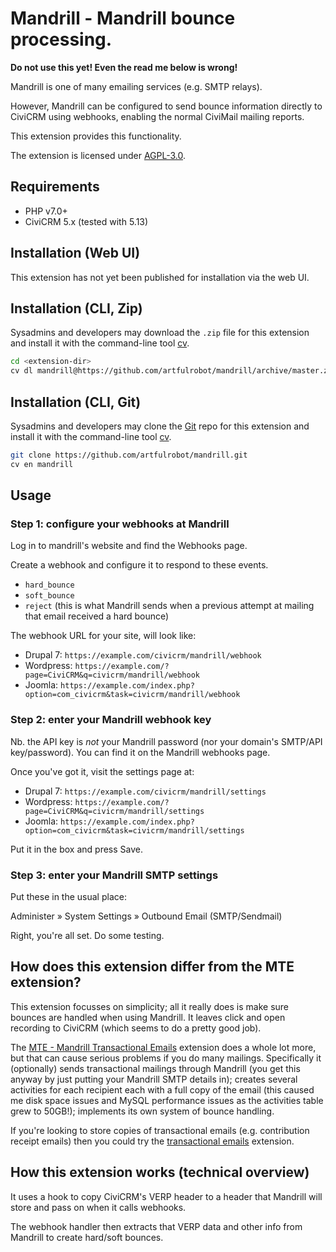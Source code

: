 # Mandrill - Mandrill bounce processing.

**Do not use this yet! Even the read me below is wrong!**

Mandrill is one of many emailing services (e.g. SMTP relays).

However, Mandrill can be configured to send bounce information directly to
CiviCRM using webhooks, enabling the normal CiviMail mailing reports.

This extension provides this functionality.

The extension is licensed under [AGPL-3.0](LICENSE.txt).

## Requirements

* PHP v7.0+
* CiviCRM 5.x (tested with 5.13)

## Installation (Web UI)

This extension has not yet been published for installation via the web UI.

## Installation (CLI, Zip)

Sysadmins and developers may download the `.zip` file for this extension and
install it with the command-line tool [cv](https://github.com/civicrm/cv).

```bash
cd <extension-dir>
cv dl mandrill@https://github.com/artfulrobot/mandrill/archive/master.zip
```

## Installation (CLI, Git)

Sysadmins and developers may clone the [Git](https://en.wikipedia.org/wiki/Git) repo for this extension and
install it with the command-line tool [cv](https://github.com/civicrm/cv).

```bash
git clone https://github.com/artfulrobot/mandrill.git
cv en mandrill
```

## Usage

### Step 1: configure your webhooks at Mandrill

Log in to mandrill's website and find the Webhooks page.

Create a webhook and configure it to respond to these events.

- `hard_bounce`
- `soft_bounce`
- `reject` (this is what Mandrill sends when a previous attempt at mailing that
    email received a hard bounce)

The webhook URL for your site, will look like:

- Drupal 7: `https://example.com/civicrm/mandrill/webhook`
- Wordpress: `https://example.com/?page=CiviCRM&q=civicrm/mandrill/webhook`
- Joomla: `https://example.com/index.php?option=com_civicrm&task=civicrm/mandrill/webhook`

### Step 2: enter your Mandrill webhook key

Nb. the API key is *not* your Mandrill password (nor your domain's SMTP/API
key/password). You can find it on the Mandrill webhooks page.

Once you've got it, visit the settings page at:

- Drupal 7: `https://example.com/civicrm/mandrill/settings`
- Wordpress: `https://example.com/?page=CiviCRM&q=civicrm/mandrill/settings`
- Joomla: `https://example.com/index.php?option=com_civicrm&task=civicrm/mandrill/settings`

Put it in the box and press Save.

### Step 3: enter your Mandrill SMTP settings

Put these in the usual place:

Administer » System Settings » Outbound Email (SMTP/Sendmail)

Right, you're all set. Do some testing.

## How does this extension differ from the MTE extension?

This extension focusses on simplicity; all it really does is make sure bounces
are handled when using Mandrill. It leaves click and open recording to CiviCRM
(which seems to do a pretty good job).

The [MTE - Mandrill Transactional
Emails](https://github.com/JMAConsulting/biz.jmaconsulting.mte/)  extension
does a whole lot more, but that can cause serious problems if you do many
mailings. Specifically it (optionally) sends transactional mailings through
Mandrill (you get this anyway by just putting your Mandrill SMTP details in);
creates several activities for each recipient each with a full copy of the
email (this caused me disk space issues and MySQL performance issues as the
activities table grew to 50GB!); implements its own system of bounce handling.

If you're looking to store copies of transactional emails (e.g. contribution
receipt emails) then you could try the [transactional
emails](https://civicrm.org/extensions/transactional-emails) extension.

## How this extension works (technical overview)

It uses a hook to copy CiviCRM's VERP header to a header that Mandrill will
store and pass on when it calls webhooks.

The webhook handler then extracts that VERP data and other info from Mandrill to
create hard/soft bounces.

